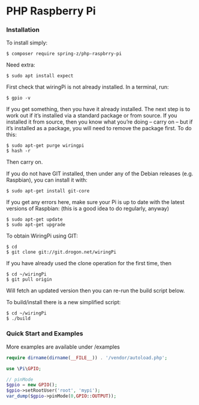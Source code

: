 # PHP Raspberry Pi 

### Installation

To install simply:

    $ composer require spring-z/php-raspbrry-pi
    
Need extra:

    $ sudo apt install expect
    
First check that wiringPi is not already installed. In a terminal, run:

    $ gpio -v

If you get something, then you have it already installed. The next step is to work out if it’s installed via a standard package or from source. If you installed it from source, then you know what you’re doing – carry on – but if it’s installed as a package, you will need to remove the package first. To do this:

    $ sudo apt-get purge wiringpi
    $ hash -r

Then carry on.

If you do not have GIT installed, then under any of the Debian releases (e.g. Raspbian), you can install it with:

    $ sudo apt-get install git-core

If you get any errors here, make sure your Pi is up to date with the latest versions of Raspbian: (this is a good idea to do regularly, anyway)

    $ sudo apt-get update
    $ sudo apt-get upgrade

To obtain WiringPi using GIT:

    $ cd
    $ git clone git://git.drogon.net/wiringPi

If you have already used the clone operation for the first time, then

    $ cd ~/wiringPi
    $ git pull origin

Will fetch an updated version then you can re-run the build script below.

To build/install there is a new simplified script:

    $ cd ~/wiringPi
    $ ./build
    
### Quick Start and Examples

More examples are available under /examples

```php
require dirname(dirname(__FILE__)) . '/vendor/autoload.php';

use \Pi\GPIO;

// pinMode
$gpio = new GPIO();
$gpio->setRootUser('root', 'mypi');
var_dump($gpio->pinMode(0,GPIO::OUTPUT));
```